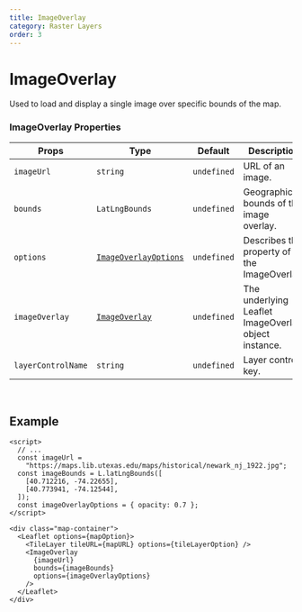 ```yaml
---
title: ImageOverlay
category: Raster Layers
order: 3
---
```


<script>
  import ImageOverlayExample from '/src/common/sample/image_overlay/RasterImageOverlay.svelte';
</script>

# ImageOverlay

Used to load and display a single image over specific bounds of the map.

### ImageOverlay Properties

<div class='doc-table-container'>

| Props              | Type                                                                              | Default     | Description                                          | Required |
| ------------------ | --------------------------------------------------------------------------------- | ----------- | ---------------------------------------------------- | -------- |
| `imageUrl`         | `string`                                                                          | `undefined` | URL of an image.                                     | `true`   |
| `bounds`           | `LatLngBounds`                                                                    | `undefined` | Geographical bounds of the image overlay.            | `true`   |
| `options`          | [`ImageOverlayOptions`](https://leafletjs.com/reference.html#imageoverlay-option) | `undefined` | Describes the property of the ImageOverlay.          | `false`  |
| `imageOverlay`     | [`ImageOverlay`](https://leafletjs.com/reference.html#imageoverlay)               | `undefined` | The underlying Leaflet ImageOverlay object instance. | `false`  |
| `layerControlName` | `string`                                                                          | `undefined` | Layer control key.                                   | `false`  |

</div>

<br>

## Example

<div class='example'>
  <ImageOverlayExample />

```svelte
<script>
  // ...
  const imageUrl =
    "https://maps.lib.utexas.edu/maps/historical/newark_nj_1922.jpg";
  const imageBounds = L.latLngBounds([
    [40.712216, -74.22655],
    [40.773941, -74.12544],
  ]);
  const imageOverlayOptions = { opacity: 0.7 };
</script>

<div class="map-container">
  <Leaflet options={mapOption}>
    <TileLayer tileURL={mapURL} options={tileLayerOption} />
    <ImageOverlay
      {imageUrl}
      bounds={imageBounds}
      options={imageOverlayOptions}
    />
  </Leaflet>
</div>
```

</div>

